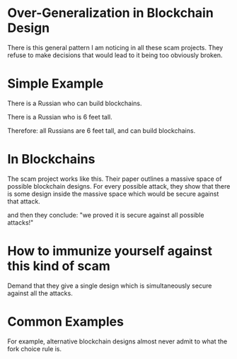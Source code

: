 Over-Generalization in Blockchain Design
=============

There is this general pattern I am noticing in all these scam projects.
They refuse to make decisions that would lead to it being too obviously broken.

Simple Example
=========

There is a Russian who can build blockchains.

There is a Russian who is 6 feet tall.

Therefore: all Russians are 6 feet tall, and can build blockchains.

In Blockchains
=========

The scam project works like this.
Their paper outlines a massive space of possible blockchain designs.
For every possible attack, they show that there is some design inside the massive space which would be secure against that attack.

and then they conclude: "we proved it is secure against all possible attacks!"

How to immunize yourself against this kind of scam
============

Demand that they give a single design which is simultaneously secure against all the attacks.

Common Examples
=========

For example, alternative blockchain designs almost never admit to what the fork choice rule is.

